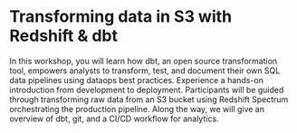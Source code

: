 

# Transforming data in S3 with Redshift & dbt

In this workshop, you will learn how dbt, an open source transformation tool, empowers analysts to transform, test, and document their own SQL data pipelines using dataops best practices. Experience a hands-on introduction from development to deployment. Participants will be guided through transforming raw data from an S3 bucket using Redshift Spectrum orchestrating the production pipeline. Along the way, we will give an overview of dbt, git, and a CI/CD workflow for analytics. 


